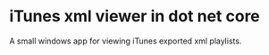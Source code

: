 # iTunes xml viewer in dot net core

A small windows app for viewing iTunes exported xml playlists.
 
